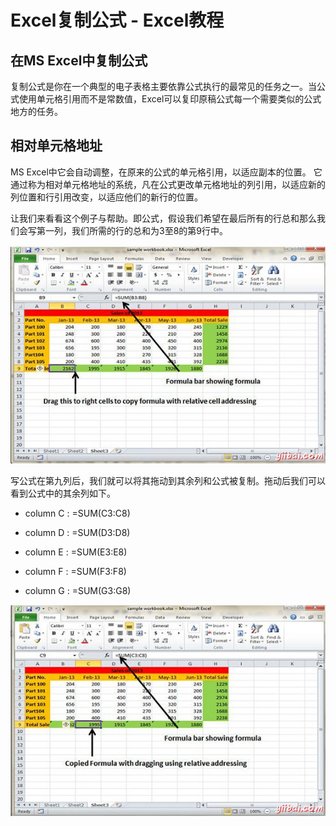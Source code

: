 # Excel复制公式 - Excel教程

## 在MS Excel中复制公式

复制公式是你在一个典型的电子表格主要依靠公式执行的最常见的任务之一。当公式使用单元格引用而不是常数值，Excel可以复印原稿公式每一个需要类似的公式地方的任务。

## 相对单元格地址

MS Excel中它会自动调整，在原来的公式的单元格引用，以适应副本的位置。 它通过称为相对单元格地址的系统，凡在公式更改单元格地址的列引用，以适应新的列位置和行引用改变，以适应他们的新行的位置。

让我们来看看这个例子与帮助。即公式，假设我们希望在最后所有的行总和那么我们会写第一列，我们所需的行的总和为3至8的第9行中。

![Writing Formula](../img/0I00914S-0.jpg)

写公式在第九列后，我们就可以将其拖动到其余列和公式被复制。拖动后我们可以看到公式中的其余列如下。

*   column C : =SUM(C3:C8)

*   column D : =SUM(D3:D8)

*   column E : =SUM(E3:E8)

*   column F : =SUM(F3:F8)

*   column G : =SUM(G3:G8)

![Copy Formula using Cell referencing](../img/0I0092194-1.jpg)

